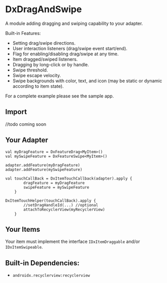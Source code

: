 # DxDragAndSwipe
A module adding dragging and swiping capability to your adapter.

Built-in Features:
* Setting drag/swipe directions.
* User interaction listeners (drag/swipe event start/end).
* Flag for enabling/disabling drag/swipe at any time.
* Item dragged/swiped listeners.
* Dragging by long-click or by handle.
* Swipe threshold.
* Swipe escape velocity.
* Swipe backgrounds with color, text, and icon (may be static or dynamic according to item state).

For a complete example please see the sample app.

## Import
//todo coming soon

## Your Adapter
```
val myDragFeature = DxFeatureDrag<MyItem>()
val mySwipeFeature = DxFeatureSwipe<MyItem>()

adapter.addFeature(myDragFeature)
adapter.addFeature(mySwipeFeature)

val touchCallBack = DxItemTouchCallback(adapter).apply {
        dragFeature = myDragFeature
        swipeFeature = mySwipeFeature
    }
        
DxItemTouchHelper(touchCallBack).apply {
        //setDragHandleId(...) //optional
        attachToRecyclerView(myRecyclerView)
    }
```

## Your Items
Your item must implement the interface `IDxItemDraggable`
and/or `IDxItemSwipeable`.

## Built-in Dependencies:
* `androidx.recyclerview:recyclerview`
